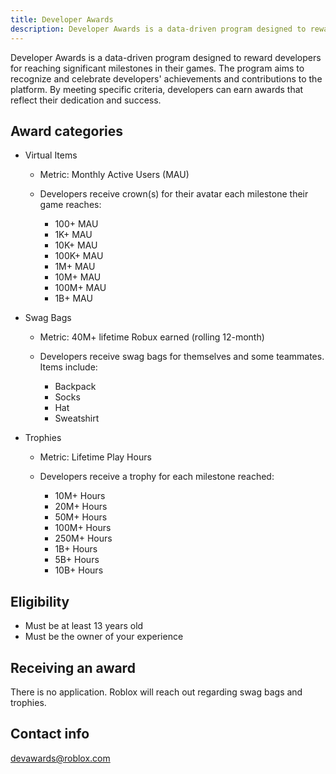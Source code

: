 ```yaml
---
title: Developer Awards
description: Developer Awards is a data-driven program designed to reward developers for reaching significant milestones in their games.
---
```


Developer Awards is a data-driven program designed to reward developers for reaching significant milestones in their games. The program aims to recognize and celebrate developers' achievements and contributions to the platform. By meeting specific criteria, developers can earn awards that reflect their dedication and success.

<figure>
<Chip
    color="success"
    label="Status: Open"
    size="medium"
    variant="filled" />
</figure>

## Award categories

- Virtual Items

  - Metric: Monthly Active Users (MAU)
  - Developers receive crown(s) for their avatar each milestone their game reaches:

    - 100+ MAU
    - 1K+ MAU
    - 10K+ MAU
    - 100K+ MAU
    - 1M+ MAU
    - 10M+ MAU
    - 100M+ MAU
    - 1B+ MAU

- Swag Bags

  - Metric: 40M+ lifetime Robux earned (rolling 12-month)
  - Developers receive swag bags for themselves and some teammates. Items include:

    - Backpack
    - Socks
    - Hat
    - Sweatshirt

- Trophies

  - Metric: Lifetime Play Hours
  - Developers receive a trophy for each milestone reached:

    - 10M+ Hours
    - 20M+ Hours
    - 50M+ Hours
    - 100M+ Hours
    - 250M+ Hours
    - 1B+ Hours
    - 5B+ Hours
    - 10B+ Hours

## Eligibility

- Must be at least 13 years old
- Must be the owner of your experience

## Receiving an award

There is no application. Roblox will reach out regarding swag bags and trophies.

## Contact info

devawards@roblox.com

